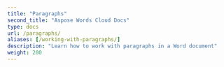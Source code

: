 ```yaml
---
title: "Paragraphs"
second_title: "Aspose Words Cloud Docs"
type: docs
url: /paragraphs/
aliases: [/working-with-paragraphs/]
description: "Learn how to work with paragraphs in a Word document"
weight: 200
---
```


